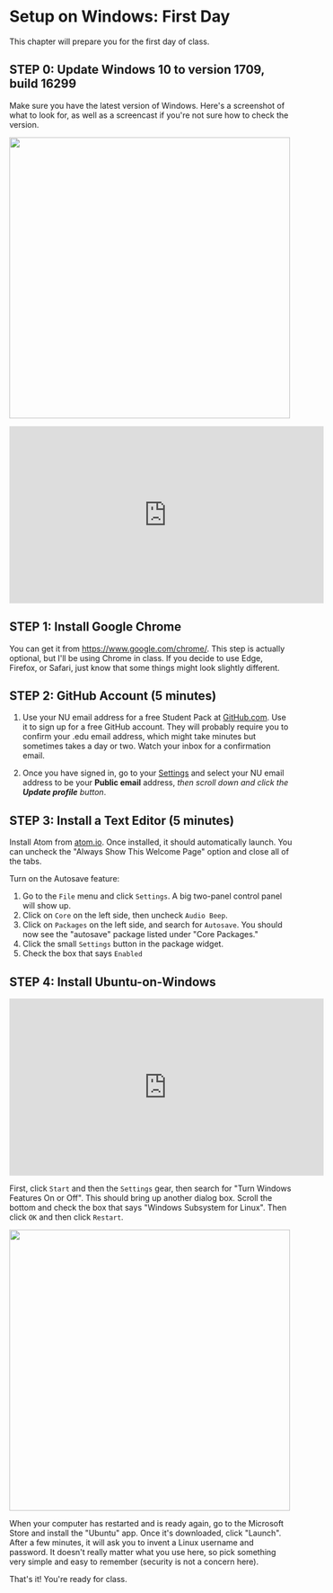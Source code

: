 # Setup on Windows: First Day

This chapter will prepare you for the first day of class.

## STEP 0: Update Windows 10 to version 1709, build 16299

Make sure you have the latest version of Windows.  Here's a screenshot of what to look for, as well as a screencast if you're not sure how to check the version.

<img class="border rounded border-primary img-fluid img-rounded" src="https://www.evernote.com/l/AAawglvdCNxOE47VFGag52rjbJa-0sy3U8MB/image.png"
     width="500px">

<iframe width="560" height="315" src="https://www.youtube.com/embed/GFC1e2DKbfE" frameborder="0" iv_load_policy="3" controls="0" modestbranding="1" rel="0" showinfo="0" gesture="media" allow="encrypted-media" allowfullscreen></iframe>


## STEP 1: Install Google Chrome

You can get it from https://www.google.com/chrome/. This step is actually optional,
but I'll be using Chrome in class.  If you decide to use Edge, Firefox, or Safari,
just know that some things might look slightly different.  


## STEP 2: GitHub Account (5 minutes)

1. Use your NU email address for a free Student Pack at [GitHub.com](https://education.github.com/pack).  Use it to sign up
for a free GitHub account.  They will probably require
you to confirm your .edu email address, which might take minutes but sometimes
takes a day or two.  Watch your inbox for a confirmation email.

2. Once you have signed in, go to your [Settings](https://github.com/settings/profile) and select your NU email
address to be your **Public email** address, _then scroll down and click
the **Update profile** button_.

## STEP 3: Install a Text Editor (5 minutes)

Install Atom from [atom.io](atom.io).  Once installed, it should automatically
launch.  You can uncheck the "Always Show This Welcome Page" option and close
all of the tabs.

Turn on the Autosave feature:

1. Go to the `File` menu and click `Settings`.  A big two-panel control
   panel will show up.
2. Click on `Core` on the left side, then uncheck `Audio Beep`.
3. Click on `Packages` on the left side, and search for `Autosave`.
   You should now see the "autosave" package listed under "Core Packages."
4. Click the small `Settings` button in the package widget.
5. Check the box that says `Enabled`

## STEP 4: Install Ubuntu-on-Windows

<iframe width="560" height="315" src="https://www.youtube.com/embed/vFa3-fgbTFU" frameborder="0" iv_load_policy="3" controls="0" modestbranding="1" rel="0" showinfo="0" gesture="media" allow="encrypted-media" allowfullscreen></iframe>

First, click `Start` and then the `Settings` gear, then search for "Turn Windows Features
On or Off".  This should bring up another dialog box.  Scroll the bottom
and check the box that says "Windows Subsystem for Linux".  Then click `OK`
and then click `Restart`.

<img class="border rounded border-primary img-fluid img-rounded" src="https://www.evernote.com/l/AAYKr6dLBkRMibTbRyRLys7LlmOAGp2yIXkB/image.png"
     width="500px">


When your computer has restarted and is ready again, go to the Microsoft Store
and install the "Ubuntu" app.  Once it's downloaded, click "Launch".  After a few
minutes, it will ask you to invent a Linux username and password.  It doesn't
really matter what you use here, so pick something very simple and easy to remember
(security is not a concern here).

That's it!  You're ready for class.

